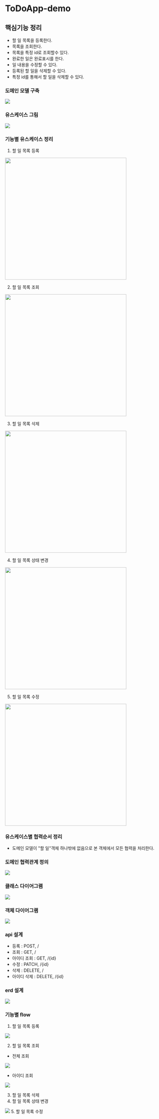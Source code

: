 # ToDoApp-demo

## 핵심기능 정리 

- 할 일 목록을 등록한다.
- 목록을 조회한다.
- 목록을 특정 id로 조회할수 있다.
- 완료한 일은 완료표시를 한다.
- 일 내용을 수정할 수 있다.
- 등록된 할 일을 삭제할 수 있다.
- 특정 id를 통해서 할 일을 삭제할 수 있다.

### 도메인 모델 구축

<img src = "https://github.com/tjddnr7760/ToDoApp-demo/assets/42529087/e0a5c8b4-0bc6-41d2-9c06-5bff05550d44" width="" height=""> 

### 유스케이스 그림

<img src = "https://github.com/tjddnr7760/ToDoApp-demo/assets/42529087/59e83cce-4b98-483f-912f-4fc7e8cbcfb2" width="" height="">

### 기능별 유스케이스 정리

1. 할 일 목록 등록

<img src = "https://github.com/tjddnr7760/ToDoApp-demo/assets/42529087/df02ad68-a0ff-49ac-890f-ed53ab58ff29" width="400" height="">

2. 할 일 목록 조회

<img src = "https://github.com/tjddnr7760/ToDoApp-demo/assets/42529087/ea778d3b-4d41-4ff1-8744-e8d5d2c5b404" width="400" height="">

3. 할 일 목록 삭제

<img src = "https://github.com/tjddnr7760/ToDoApp-demo/assets/42529087/a791e37e-db8e-471a-bdb2-e2cb31d201d6" width="400" height="">

4. 할 일 목록 상태 변경

<img src = "https://github.com/tjddnr7760/ToDoApp-demo/assets/42529087/f866105f-24e7-48c9-9ee9-ccc9b7ff335a" width="400" height="">

5. 할 일 목록 수정

<img src = "https://github.com/tjddnr7760/ToDoApp-demo/assets/42529087/ddbcfa0b-e8c0-4d3c-a46f-0b9ddeb9f87a" width="400" height="">

### 유스케이스별 협력순서 정리

- 도메인 모델이 "할 일"객체 하나밖에 없음으로 본 객체에서 모든 협력을 처리한다.

### 도메인 협력관계 정의

<img src = "https://github.com/tjddnr7760/ToDoApp-demo/assets/42529087/eacf85be-e747-4bf1-8300-ac0e31578566">

### 클래스 다이어그램

<img src = "https://github.com/tjddnr7760/ToDoApp-demo/assets/42529087/fdf757c1-ff08-45ab-9008-2ddf94829c41">

### 객체 다이어그램

<img src = "https://github.com/tjddnr7760/ToDoApp-demo/assets/42529087/18f57a4f-0bfe-48a7-8717-eafa9b7d7101">

### api 설계

- 등록 : POST, /
- 조회 : GET, /
- 아이디 조회 : GET, /{id}
- 수정 : PATCH, /{id}
- 삭제 : DELETE, /
- 아이디 삭제 : DELETE, /{id}

### erd 설계

<img src = "https://github.com/tjddnr7760/ToDoApp-demo/assets/42529087/41a52789-b080-4829-ad25-5ca6df56100a">

### 기능별 flow

1. 할 일 목록 등록

<img src = "https://github.com/tjddnr7760/ToDoApp-demo/assets/42529087/130d7d3f-e99a-4e12-a52c-f801afff4ba9">

2. 할 일 목록 조회

- 전체 조회

<img src = "https://github.com/tjddnr7760/ToDoApp-demo/assets/42529087/be0d5241-45de-433d-9128-e12ef16b737d">

- 아이디 조회

<img src = "https://github.com/tjddnr7760/ToDoApp-demo/assets/42529087/be8245b4-2277-490f-b363-3a1021f20cd6">

3. 할 일 목록 삭제
4. 할 일 목록 상태 변경

<img src = "https://github.com/tjddnr7760/ToDoApp-demo/assets/42529087/e56fca8c-ce18-4f59-824d-da6f222163b0">
5. 할 일 목록 수정
